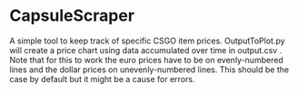 # CapsuleScraper
A simple tool to keep track of specific CSGO item prices.
OutputToPlot.py will create a price chart using data accumulated over time in output.csv .
Note that for this to work the euro prices have to be on evenly-numbered lines and the dollar prices on unevenly-numbered lines.
This should be the case by default but it might be a cause for errors.